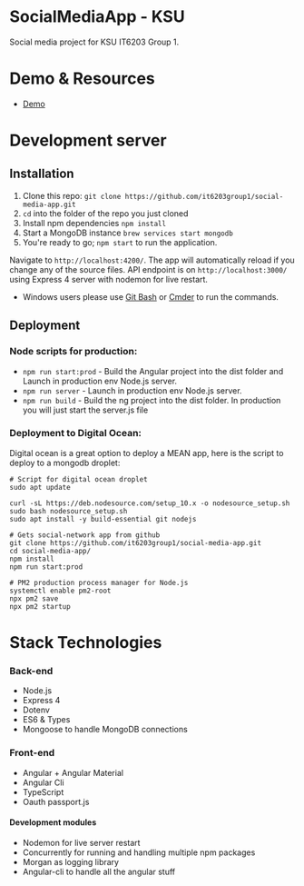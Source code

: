 # SocialMediaApp - KSU

Social media project for KSU IT6203 Group 1.

Demo & Resources
===================
- [Demo](https://it6203group1.github.io/social-media-app/)

Development server
===================

## Installation
1. Clone this repo: `git clone https://github.com/it6203group1/social-media-app.git`
2. `cd` into the folder of the repo you just cloned
3. Install npm dependencies `npm install`
4. Start a MongoDB instance `brew services start mongodb`
5. You're ready to go; `npm start` to run the application.

Navigate to `http://localhost:4200/`. The app will automatically reload if you change any of the source files.
API endpoint is on `http://localhost:3000/` using Express 4 server with nodemon for live restart.

- Windows users please use [Git Bash](https://stackoverflow.com/a/37478310) or [Cmder](http://cmder.net/) to run the commands.

## Deployment

### Node scripts for production:

+ `npm run start:prod` - Build the Angular project into the dist folder and Launch in production env Node.js server.
+ `npm run server` - Launch in production env Node.js server.
+ `npm run build` - Build the ng project into the dist folder. In production you will just start the server.js file

### Deployment to Digital Ocean:

Digital ocean is a great option to deploy a MEAN app, here is the script to deploy to a mongodb droplet:

```
# Script for digital ocean droplet
sudo apt update

curl -sL https://deb.nodesource.com/setup_10.x -o nodesource_setup.sh
sudo bash nodesource_setup.sh
sudo apt install -y build-essential git nodejs

# Gets social-network app from github
git clone https://github.com/it6203group1/social-media-app.git
cd social-media-app/
npm install
npm run start:prod

# PM2 production process manager for Node.js
systemctl enable pm2-root
npx pm2 save
npx pm2 startup
```

Stack Technologies
===================
### Back-end
+ Node.js
+ Express 4
+ Dotenv
+ ES6 & Types
+ Mongoose to handle MongoDB connections

### Front-end
+ Angular + Angular Material
+ Angular Cli
+ TypeScript
+ Oauth passport.js

#### Development modules
+ Nodemon for live server restart
+ Concurrently for running and handling multiple npm packages
+ Morgan as logging library
+ Angular-cli to handle all the angular stuff
